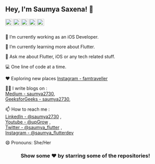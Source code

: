## Hey, I'm **Saumya Saxena**! 👋

<a href="https://twitter.com/saumya_flutter">
  <img align="left" alt="Saumya's Twitter" width="22px" src="https://cdn.jsdelivr.net/npm/simple-icons@v3/icons/twitter.svg" />
</a>
<a href="https://www.linkedin.com/in/saumya-saxena-32b75b11a/">
  <img align="left" alt="Saumya's Linkdein" width="22px" src="https://cdn.jsdelivr.net/npm/simple-icons@v3/icons/linkedin.svg" />
</a>
<a href="https://github.com/saumya2730">
  <img align="left" alt="Saumya's Github" width="22px" src="https://cdn.jsdelivr.net/npm/simple-icons@v3/icons/github.svg" />
</a>
<a href="https://www.instagram.com/saumya_flutterdev/">
  <img align="left" alt="Saumya's Instagram" width="22px" src="https://cdn.jsdelivr.net/npm/simple-icons@v3/icons/instagram.svg" />
</a>
<a href="https://www.youtube.com/channel/UC_jIWWEU_8ROmlZc9vOdR4A">
  <img align="left" alt="Saumya's Youtube" width="22px" src="https://cdn.jsdelivr.net/npm/simple-icons@v3/icons/youtube.svg" />
</a>

<br/>
<br/>

🔭 I’m currently working as an iOS Developer. <br />

🌱 I’m currently learning more about Flutter. <br />

💬 Ask me about Flutter, iOS or any tech related stuff. <br />

💻 One line of code at a time. <br />

♥️ Exploring new places [Instagram - famtraveller](https://www.instagram.com/famtraveller/)  <br />

✍🏻 I write blogs on : <br />
[Medium - saumya2730](https://medium.com/@saumya.saxena2730), <br />
[GeeksforGeeks - saumya2730](https://auth.geeksforgeeks.org/user/saumyasaxena2730/articles), <br />

📫 How to reach me : <br />
[LinkedIn - @saumya2730](https://www.linkedin.com/in/saumya-saxena-32b75b11a/) , <br />
[Youtube - @upGrow](https://www.youtube.com/channel/UC_jIWWEU_8ROmlZc9vOdR4A) , <br />
[Twitter - @saumya_flutter](https://twitter.com/saumya_flutter) , <br />
[Instagram - @saumya_flutterdev](https://www.instagram.com/saumya_flutterdev/) <br />

😄 Pronouns: She/Her

<div align="center">

### Show some ❤️ by starring some of the repositories!

</div>
